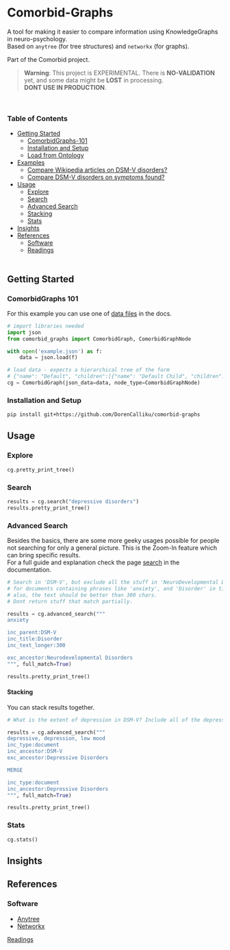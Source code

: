 # Comorbid-Graphs
A tool for making it easier to compare information using KnowledgeGraphs in neuro-psychology.   
Based on `anytree` (for tree structures) and `networkx` (for graphs).  

Part of the Comorbid project.
> **Warning**: This project is EXPERIMENTAL. There is **NO-VALIDATION** yet, and some data might be **LOST** in processing.   
> **DONT USE IN PRODUCTION**.

<br>

### Table of Contents
* [Getting Started](#getting-started)
    - [ComorbidGraphs-101](#comorbidgraphs-101)
    - [Installation and Setup](#installation-and-setup)
    - [Load from Ontology](docs/ontologies.md)
* [Examples](#examples)
    - [Compare Wikipedia articles on DSM-V disorders?](./examples/Wikipedia.ipynb)
    - [Compare DSM-V disorders on symptoms found?](./examples/DSM-V-Symptom.ipynb)
* [Usage](#usage)
    - [Explore](#explore)
    - [Search](#search)
    - [Advanced Search](#advanced-search)
    - [Stacking](#stacking)
    - [Stats](#stats)
* [Insights](#insights)
* [References](#references)
    - [Software](#software)
    - [Readings](docs/notes.md)
<br><br>

## Getting Started

### ComorbidGraphs 101

For this example you can use one of [data files](https://github.com/DorenCalliku/comorbid-graphs/examples/data) in the docs.

```python
# import libraries needed
import json
from comorbid_graphs import ComorbidGraph, ComorbidGraphNode

with open('example.json') as f:
    data = json.load(f)

# load data - expects a hierarchical tree of the form
# {"name": "Default", "children":[{"name": "Default Child", "children":[]}]}
cg = ComorbidGraph(json_data=data, node_type=ComorbidGraphNode)
```

### Installation and Setup

```bash
pip install git+https://github.com/DorenCalliku/comorbid-graphs
```

## Usage

### Explore

```python
cg.pretty_print_tree()
```

### Search

```python
results = cg.search("depressive disorders")
results.pretty_print_tree()
```


### Advanced Search
Besides the basics, there are some more geeky usages possible for people not searching for only a general picture.
This is the Zoom-In feature which can bring specific results.   
For a full guide and explanation check the page [search](docs/search.md) in the documentation.

```python
# Search in 'DSM-V', but exclude all the stuff in 'NeuroDevelopmental Disorders' subgraph
# for documents containing phrases like 'anxiety', and 'Disorder' in titles
# also, the text should be better than 300 chars.
# Dont return stuff that match partially.

results = cg.advanced_search("""
anxiety

inc_parent:DSM-V
inc_title:Disorder
inc_text_longer:300

exc_ancestor:Neurodevelopmental Disorders
""", full_match=True)

results.pretty_print_tree()
```

#### Stacking

You can stack results together.

```python
# What is the extent of depression in DSM-V? Include all of the depressive disorders.

results = cg.advanced_search("""
depressive, depression, low mood
inc_type:document
inc_ancestor:DSM-V
exc_ancestor:Depressive Disorders

MERGE

inc_type:document
inc_ancestor:Depressive Disorders
""", full_match=True)

results.pretty_print_tree()
```

### Stats

```python
cg.stats()
```


## Insights


## References


### Software
- [Anytree](https://anytree.readthedocs.io/en/latest/index.html)
- [Networkx](https://networkx.org/)

[Readings](docs/notes.md)